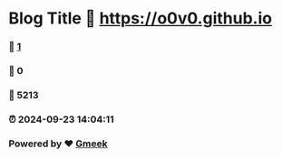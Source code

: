 # Blog Title :link: https://o0v0.github.io 
### :page_facing_up: [1](https://o0v0.github.io/tag.html) 
### :speech_balloon: 0 
### :hibiscus: 5213 
### :alarm_clock: 2024-09-23 14:04:11 
### Powered by :heart: [Gmeek](https://github.com/Meekdai/Gmeek)
